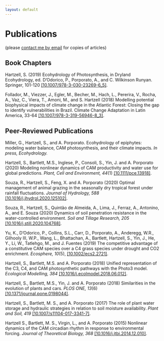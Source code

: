 ```yaml
---
layout: default
---
```


# Publications

(please [contact me by email](https://samhartz.github.io/contact) for copies of articles)

## Book Chapters 

Hartzell, S. (2019) Ecohydrology of Photosynthesis, in Dryland Ecohydrology, ed. D’Odorico, P., Porporato, A., and C. Wilkinson Runyan. Springer, 101-120 [[10.1007/978-3-030-23269-6_5]](https://doi.org/10.1007/978-3-030-23269-6_5).

Follador, M., Viezzer, J., Egler, M., Becher, M., Hach, L., Pererira, V., Rocha, A., Vaz, C., Viera, T., Amoni, M., and S. Hartzell (2018)  Modelling potential biophysical impacts of climate change in the Atlantic Forest: Closing the gap to identify vulnerabilities in Brazil. Climate Change Adaptation in Latin America, 33-64 [[10.1007/978-3-319-56946-8_3]](https://doi.org/10.1007/978-3-319-56946-8_3).

## Peer-Reviewed Publications

Miller, G., Hartzell, S., and A. Porporato. Ecohydrology of epiphytes: modeling water balance, CAM photosynthesis, and their climate impacts. *In press, Ecohydrology.*

Hartzell, S., Bartlett, M.S., Inglese, P., Consoli, S., Yin, J. and A. Porporato (2020) Modeling nonlinear dynamics of CAM productivity and water use for global predictions. *Plant, Cell and Environment, 44*(1) [[10.1111/pce.13918]](https://doi.org/10.1111/pce.13918).

Souza, R., Hartzell, S., Feng, X. and A. Porporato (2020) Optimal management of animal grazing in the seasonally dry tropical forest under rainfall fluctuations. *Journal of Hydrology, 588* [[10.1016/j.jhydrol.2020.125102]](https://doi.org/10.1016/j.jhydrol.2020.125102).

Souza, R., Hartzell, S., Quintão de Almeida, A., Lima, J., Ferraz, A., Antonino, A., and E. Souza (2020) Dynamics of soil penetration resistance in the water-controlled environment. *Soil and Tillage Research, 205* [[10.1016/j.still.2020.104768]](https://doi.org/10.1016/j.still.2020.104768).

Yu, K., D’Odorico, P., Collins, S.L., Carr, D., Porporato, A., Anderegg, W.R., Gilhooly III, W.P., Wang, L., Bhattachan, A., Bartlett,  Hartzell, S., Yin, J., He, Y., Li, W., Tatlehgo, M., and J. Fuentes (2019) The competitive advantage of a constitutive CAM species over a C4 grass species under drought and CO2 enrichment. *Ecosphere, 10*(5), [[10.1002/ecs2.2721]](https://doi.org/10.1002/ecs2.2721).

Hartzell, S., Bartlett, M.S. and A. Porporato (2018) Unified representation of the C3, C4, and CAM photosynthetic pathways with the Photo3 model. *Ecological Modelling, 384* [[10.1016/j.ecolmodel.2018.06.012]](https://doi.org/10.1016/j.ecolmodel.2018.06.012).

Hartzell, S., Bartlett, M.S., Yin, J. and A. Porporato (2018) Similarities in the evolution of plants and cars. *PLOS ONE, 13*(6) [[10.1371/journal.pone.0198044]](https://doi.org/10.1371/journal.pone.0198044).

Hartzell, S., Bartlett, M. S., and A. Porporato (2017) The role of plant water storage and hydraulic strategies in relation to soil moisture availability. *Plant and Soil, 419* [[10.1007/s11104-017-3341-7]](https://doi.org/10.1007/s11104-017-3341-7).

Hartzell S., Bartlett, M. S., Virgin, L., and A. Porporato (2015) Nonlinear dynamics of the CAM circadian rhythm in response to environmental forcing. *Journal of Theoretical Biology, 368* [[10.1016/j.jtbi.2014.12.010]](https://doi.org/10.1016/j.jtbi.2014.12.010).
